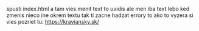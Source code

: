 spusti index.html a tam vies menit text to uvidis ale men iba text lebo ked zmenis nieco ine okrem textu tak ti zacne hadzat errory
to ako to vyzera si vies pozriet tu: 
https://kraviansky.sk/
